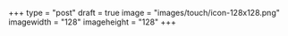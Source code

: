 +++
type = "post"
draft = true
image = "images/touch/icon-128x128.png"
imagewidth = "128"
imageheight = "128"
+++
